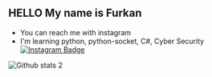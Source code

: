 ## HELLO My name is Furkan
- You can reach me with instagram 
- I'm learning python, python-socket, C#, Cyber Security
[![Instagram Badge](https://img.shields.io/badge/-Instagram-C13584?style=flat-quare&labelColor=C13584&logo=instagram&logoColor=white&link=link)](https://www.instagram.com/furkann.sh/) 

![Github stats 2](https://github-readme-stats.vercel.app/api?username=TheL4rry&show_icons=true&theme=radical)
